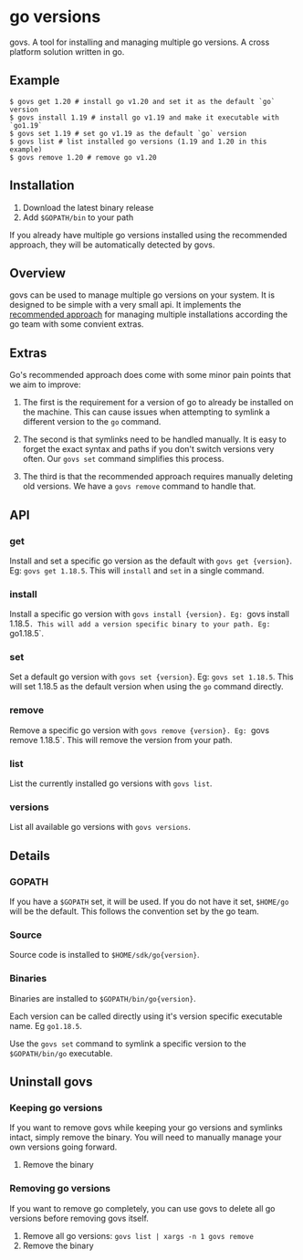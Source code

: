 # go versions

govs. A tool for installing and managing multiple go versions. A cross platform
solution written in go.

## Example

```
$ govs get 1.20 # install go v1.20 and set it as the default `go` version
$ govs install 1.19 # install go v1.19 and make it executable with `go1.19`
$ govs set 1.19 # set go v1.19 as the default `go` version
$ govs list # list installed go versions (1.19 and 1.20 in this example)
$ govs remove 1.20 # remove go v1.20
```

## Installation

1. Download the latest binary release
2. Add `$GOPATH/bin` to your path

If you already have multiple go versions installed using the recommended
approach, they will be automatically detected by govs.

## Overview

govs can be used to manage multiple go versions on your system. It is
designed to be simple with a very small api. It implements the [recommended
approach](https://go.dev/doc/manage-install) for managing multiple installations
according the go team with some convient extras.

## Extras

Go's recommended approach does come with some minor pain points that we aim to
improve:

1. The first is the requirement for a version of go to already be installed on the
machine. This can cause issues when attempting to symlink a different version to the
`go` command.

2. The second is that symlinks need to be handled manually. It is easy to forget
the exact syntax and paths if you don't switch versions very often. Our `govs
set` command simplifies this process.

3. The third is that the recommended approach requires manually deleting old
versions. We have a `govs remove` command to handle that.

## API

### get

Install and set a specific go version as the default with `govs get {version}`.
Eg: `govs get 1.18.5`. This will `install` and `set` in a single command.

### install

Install a specific go version with `govs install {version}. Eg: `govs install
1.18.5`. This will add a version specific binary to your path. Eg: `go1.18.5`.

### set

Set a default go version with `govs set {version}`. Eg: `govs set 1.18.5`. This
will set 1.18.5 as the default version when using the `go` command directly.

### remove

Remove a specific go version with `govs remove {version}. Eg: `govs remove
1.18.5`. This will remove the version from your path.

### list

List the currently installed go versions with `govs list`.

### versions

List all available go versions with `govs versions`.

## Details

### GOPATH

If you have a `$GOPATH` set, it will be used. If you do not have it set,
`$HOME/go` will be the default. This follows the convention set by the go
team.

### Source

Source code is installed to `$HOME/sdk/go{version}`.

### Binaries

Binaries are installed to `$GOPATH/bin/go{version}`.

Each version can be called directly using it's version specific executable name.
Eg `go1.18.5`.

Use the `govs set` command to symlink a specific version to the `$GOPATH/bin/go`
executable.

## Uninstall govs

### Keeping go versions

If you want to remove govs while keeping your go versions and symlinks intact,
simply remove the binary. You will need to manually manage your own versions
going forward.

1. Remove the binary

### Removing go versions

If you want to remove go completely, you can use govs to delete all go versions
before removing govs itself.

1. Remove all go versions: `govs list | xargs -n 1 govs remove`
2. Remove the binary
